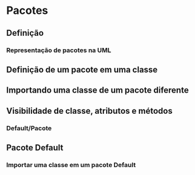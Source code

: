 # Pacotes
## Definição
### Representação de pacotes na UML
## Definição de um pacote em uma classe
## Importando uma classe de um pacote diferente
## Visibilidade de classe, atributos e métodos
### Default/Pacote
## Pacote Default
### Importar uma classe em um pacote Default

